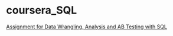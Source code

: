# coursera_SQL
[Assignment for Data Wrangling, Analysis and AB Testing with SQL](https://www.coursera.org/learn/data-wrangling-analysis-abtesting?)
